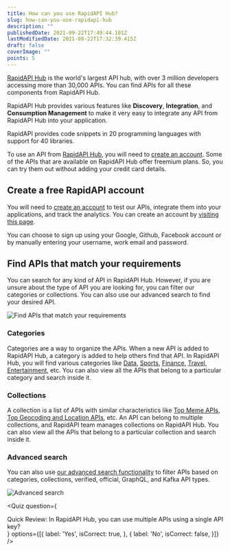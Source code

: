 ```yaml
---
title: How can you use RapidAPI Hub?
slug: how-can-you-use-rapidapi-hub
description: ""
publishedDate: 2021-09-22T17:49:44.101Z
lastModifiedDate: 2021-09-22T17:32:39.415Z
draft: false
coverImage: ""
points: 5
---
```


[RapidAPI Hub](https://RapidAPI.com/hub?utm_source=learn.RapidAPI.com&utm_medium=DevRel&utm_campaign=DevRel) is the world's largest API hub, with over 3 million developers accessing more than 30,000 APIs. You can find APIs for all these components from RapidAPI Hub.

RapidAPI Hub provides various features like **Discovery**, **Integration**, and **Consumption Management** to make it very easy to integrate any API from RapidAPI Hub into your application.

<Callout>
  RapidAPI provides code snippets in 20 programming languages with support for 40 libraries.
</Callout>

To use an API from [RapidAPI Hub](https://RapidAPI.com/hub?utm_source=learn.RapidAPI.com&utm_medium=DevRel&utm_campaign=DevRel), you will need to [create an account](https://RapidAPI.com/auth/sign-up?utm_source=learn.RapidAPI.com&utm_medium=DevRel&utm_campaign=DevRel). Some of the APIs that are available on RapidAPI Hub offer freemium plans. So, you can try them out without adding your credit card details.

## Create a free RapidAPI account

You will need to [create an account](https://RapidAPI.com/auth/sign-up?utm_source=learn.RapidAPI.com&utm_medium=DevRel&utm_campaign=DevRel) to test our APIs, integrate them into your applications, and track the analytics. You can create an account by [visiting this page](https://rapidapi.com/auth/sign-up?utm_source=learn.RapidAPI.com&utm_medium=DevRel&utm_campaign=DevRel).

You can choose to sign up using your Google, Github, Facebook account or by manually entering your username, work email and password.

## Find APIs that match your requirements

You can search for any kind of API in RapidAPI Hub. However, if you are unsure about the type of API you are looking for, you can filter our categories or collections. You can also use our advanced search to find your desired API.

![Find APIs that match your requirements](https://raw.githubusercontent.com/RapidAPI/DevRel-Stack-Data/improve/lms-yt-data/learn/courses/rapidapi-hub-consumer/images/image1.png)

### Categories

Categories are a way to organize the APIs. When a new API is added to RapidAPI Hub, a category is added to help others find that API. In RapidAPI Hub, you will find various categories like [Data](https://RapidAPI.com/category/Data), [Sports](https://RapidAPI.com/category/Sports?utm_source=learn.RapidAPI.com&utm_medium=DevRel&utm_campaign=DevRel), [Finance](https://RapidAPI.com/category/Finance), [Travel](https://RapidAPI.com/category/Travel?utm_source=learn.RapidAPI.com&utm_medium=DevRel&utm_campaign=DevRel), [Entertainment](https://RapidAPI.com/category/Entertainment?utm_source=learn.RapidAPI.com&utm_medium=DevRel&utm_campaign=DevRel), etc. You can also view all the APIs that belong to a particular category and search inside it.

### Collections

A collection is a list of APIs with similar characteristics like [Top Meme APIs](https://RapidAPI.com/collection/meme?utm_source=learn.RapidAPI.com&utm_medium=DevRel&utm_campaign=DevRel), [Top Geocoding and Location APIs](https://RapidAPI.com/collection/geocoding-location-apis?utm_source=learn.RapidAPI.com&utm_medium=DevRel&utm_campaign=DevRel), etc. An API can belong to multiple collections, and RapidAPI team manages collections on RapidAPI Hub. You can also view all the APIs that belong to a particular collection and search inside it.

### Advanced search

You can also use [our advanced search functionality](https://RapidAPI.com/search/weather?utm_source=learn.RapidAPI.com&utm_medium=DevRel&utm_campaign=DevRel) to filter APIs based on categories, collections, verified, official, GraphQL, and Kafka API types.

![Advanced search](https://raw.githubusercontent.com/RapidAPI/DevRel-Stack-Data/improve/lms-yt-data/learn/courses/rapidapi-hub-consumer/images/image2.png)

<Quiz
  question={
    <div><span tw="font-semibold">Quick Review:</span> In RapidAPI Hub, you can use multiple APIs using a single API key?</div>
  }
  options={[{
    label: 'Yes',
    isCorrect: true,
  }, {
    label: 'No',
    isCorrect: false,
  }]}
/>
